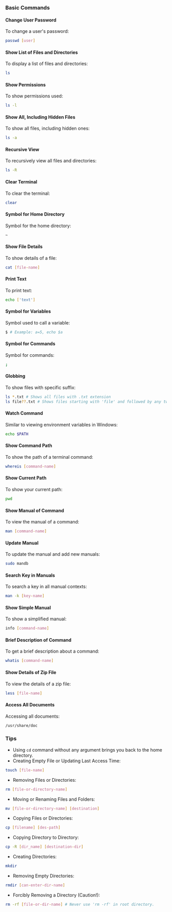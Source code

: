 ### Basic Commands

#### Change User Password
To change a user's password:
```bash
passwd [user]
```

#### Show List of Files and Directories
To display a list of files and directories:
```bash
ls
```

#### Show Permissions
To show permissions used:
```bash
ls -l
```

#### Show All, Including Hidden Files
To show all files, including hidden ones:
```bash
ls -a
```

#### Recursive View
To recursively view all files and directories:
```bash
ls -R
```

#### Clear Terminal
To clear the terminal:
```bash
clear
```

#### Symbol for Home Directory
Symbol for the home directory:
```bash
~
```

#### Show File Details
To show details of a file:
```bash
cat [file-name]
```

#### Print Text
To print text:
```bash
echo ['text']
```

#### Symbol for Variables
Symbol used to call a variable:
```bash
$ # Example: a=5, echo $a
```

#### Symbol for Commands
Symbol for commands:
```bash
;
```

#### Globbing
To show files with specific suffix:
```bash
ls *.txt # Shows all files with .txt extension
ls file??.txt # Shows files starting with 'file' and followed by any two characters and .txt
```

#### Watch Command
Similar to viewing environment variables in Windows:
```bash
echo $PATH
```

#### Show Command Path
To show the path of a terminal command:
```bash
whereis [command-name]
```

#### Show Current Path
To show your current path:
```bash
pwd
```

#### Show Manual of Command
To view the manual of a command:
```bash
man [command-name]
```

#### Update Manual
To update the manual and add new manuals:
```bash
sudo mandb
```

#### Search Key in Manuals
To search a key in all manual contexts:
```bash
man -k [key-name]
```

#### Show Simple Manual
To show a simplified manual:
```bash
info [command-name]
```

#### Brief Description of Command
To get a brief description about a command:
```bash
whatis [command-name]
```

#### Show Details of Zip File
To view the details of a zip file:
```bash
less [file-name]
```

#### Access All Documents
Accessing all documents:
```bash
/usr/share/doc
```

### Tips
- Using `cd` command without any argument brings you back to the home directory.
- Creating Empty File or Updating Last Access Time: 
```bash
touch [file-name]
```
- Removing Files or Directories:
```bash
rm [file-or-directory-name]
```
- Moving or Renaming Files and Folders:
```bash
mv [file-or-directory-name] [destination]
```
- Copying Files or Directories:
```bash
cp [filename] [des-path]
```
- Copying Directory to Directory:
```bash
cp -R [dir_name] [destination-dir]
```
- Creating Directories:
```bash
mkdir
```
- Removing Empty Directories:
```bash
rmdir [can-enter-dir-name]
```
- Forcibly Removing a Directory (Caution!):
```bash
rm -rf [file-or-dir-name] # Never use 'rm -rf' in root directory.
```
